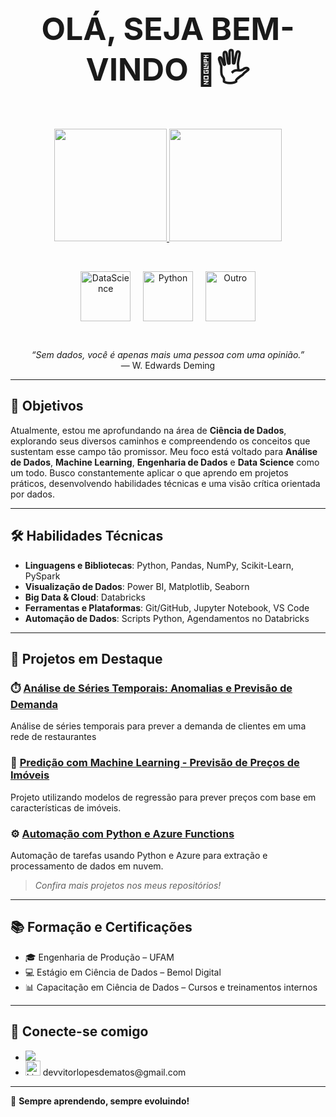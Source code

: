 <p align="center">
  <strong><span style="font-size: 50px;">OLÁ, SEJA BEM-VINDO 🙂🖐</span></strong>
</p>
<br>
<p align="center">
  <a href="https://github.com/vitorlopes523">
    <img height="180em" src="https://github-readme-stats.vercel.app/api?username=vitorlopes523&show_icons=true&theme=tokyonight&include_all_commits=true&count_private=true"/>
    <img height="180em" src="https://github-readme-stats.vercel.app/api/top-langs/?username=vitorlopes523&layout=compact&langs_count=6&theme=tokyonight"/>
  </a>

</p>

<br>

<p align="center">
  <img align="center" alt="DataScience" height="80" width="80" src="https://cdn-icons-png.flaticon.com/512/4824/4824797.png">
  &nbsp;&nbsp;&nbsp;
  <img align="center" alt="Python" height="80" width="80" src="https://www.svgrepo.com/show/376344/python.svg">
  &nbsp;&nbsp;&nbsp;
  <img align="center" alt="Outro" height="80" width="80" src="https://github.com/user-attachments/assets/a9d2b3d6-b433-4733-b553-2a7374349c68">
</p>
 
 <br>
<p align="center">
   <em>“Sem dados, você é apenas mais uma pessoa com uma opinião.”</em>
  <br>
— W. Edwards Deming
</p>
 
---

## 🎯 Objetivos

Atualmente, estou me aprofundando na área de **Ciência de Dados**, explorando seus diversos caminhos e compreendendo os conceitos que sustentam esse campo tão promissor. Meu foco está voltado para **Análise de Dados**, **Machine Learning**, **Engenharia de Dados** e **Data Science** como um todo. Busco constantemente aplicar o que aprendo em projetos práticos, desenvolvendo habilidades técnicas e uma visão crítica orientada por dados.

---

## 🛠️ Habilidades Técnicas

- **Linguagens e Bibliotecas**: Python, Pandas, NumPy, Scikit-Learn, PySpark  
- **Visualização de Dados**: Power BI, Matplotlib, Seaborn  
- **Big Data & Cloud**: Databricks  
- **Ferramentas e Plataformas**: Git/GitHub, Jupyter Notebook, VS Code  
- **Automação de Dados**: Scripts Python, Agendamentos no Databricks

---

## 📂 Projetos em Destaque

### ⏱️ [Análise de Séries Temporais: Anomalias e Previsão de Demanda](link-do-repo)
Análise de séries temporais para prever a demanda de clientes em uma rede de restaurantes

### 🤖 [Predição com Machine Learning - Previsão de Preços de Imóveis](https://github.com/vitorlopes523/Predicao-com-Machine-Learning---Previsao-de-Precos-de-Imoveis)
Projeto utilizando modelos de regressão para prever preços com base em características de imóveis.

### ⚙️ [Automação com Python e Azure Functions](link-do-repo)
Automação de tarefas usando Python e Azure para extração e processamento de dados em nuvem.

> *Confira mais projetos nos meus repositórios!*

---

## 📚 Formação e Certificações

- 🎓 Engenharia de Produção – UFAM
- 💻 Estágio em Ciência de Dados – Bemol Digital
- 📊 Capacitação em Ciência de Dados – Cursos e treinamentos internos

---

## 🤝 Conecte-se comigo

- <div><a href="https://www.linkedin.com/in/vitor-lopes-657261230/" target="_blank"><img src="https://img.shields.io/badge/-LinkedIn-%230077B5?style=for-the-badge&logo=linkedin&logoColor=white" target="_blank"></a></div>
- <div>
   <img src="https://upload.wikimedia.org/wikipedia/commons/thumb/7/7e/Gmail_icon_%282020%29.svg/1280px-Gmail_icon_%282020%29.svg.png" width="24" alt="LinkedIn">
   devvitorlopesdematos@gmail.com
</div>

---

🚀 **Sempre aprendendo, sempre evoluindo!**
